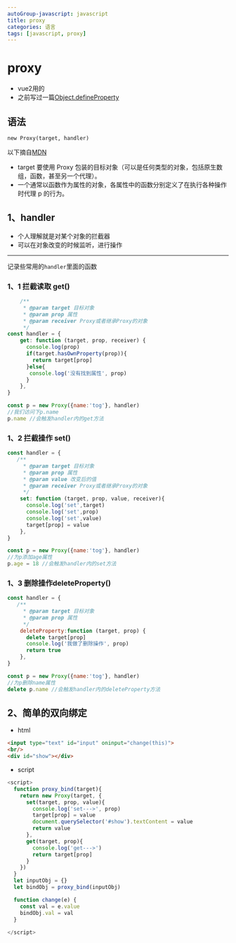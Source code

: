 ```yaml
---
autoGroup-javascript: javascript  
title: proxy
categories: 语言
tags: [javascript, proxy]
--- 
```

 
<Meta/>  
 
# proxy
* vue2用的
* 之前写过一篇[Object.defineProperty](https://juejin.im/post/6844904104649555976)

## 语法
`new Proxy(target, handler)` 

以下摘自[MDN](https://developer.mozilla.org/zh-CN/docs/Web/JavaScript/Reference/Global_Objects/Proxy) 
* target 要使用 Proxy 包装的目标对象（可以是任何类型的对象，包括原生数组，函数，甚至另一个代理）。
* 一个通常以函数作为属性的对象，各属性中的函数分别定义了在执行各种操作时代理 p 的行为。

## 1、handler
* 个人理解就是对某个对象的拦截器
* 可以在对象改变的时候监听，进行操作 
---
记录些常用的`handler`里面的函数
### 1、1 拦截读取 get()
```js
    /**
     * @param target 目标对象
     * @param prop 属性
     * @param receiver Proxy或者继承Proxy的对象
     */
const handler = {
    get: function (target, prop, receiver) {
      console.log(prop)
      if(target.hasOwnProperty(prop)){
        return target[prop]
      }else{
       console.log('没有找到属性', prop)
      }
    },
}

const p = new Proxy({name:'tog'}, handler)
//我们访问下p.name
p.name //会触发handler内的get方法
```

### 1、2 拦截操作 set()
```js
const handler = {
   /**
     * @param target 目标对象
     * @param prop 属性
     * @param value 改变后的值
     * @param receiver Proxy或者继承Proxy的对象
     */
    set: function (target, prop, value, receiver){
      console.log('set',target)
      console.log('set',prop)
      console.log('set',value)
      target[prop] = value
    },
}

const p = new Proxy({name:'tog'}, handler)
//为p添加age属性
p.age = 18 //会触发handler内的set方法
```

### 1、3 删除操作deleteProperty()
```js
const handler = {
   /**
     * @param target 目标对象
     * @param prop 属性
     */
    deleteProperty:function (target, prop) {
      delete target[prop]
      console.log('我做了删除操作', prop)
      return true
    },
}

const p = new Proxy({name:'tog'}, handler)
//为p删除name属性
delete p.name //会触发handler内的deleteProperty方法
```

## 2、简单的双向绑定
* html
```html
<input type="text" id="input" oninput="change(this)">
<br/>
<div id="show"></div>
```

* script
```js
<script>
  function proxy_bind(target){
    return new Proxy(target, {
      set(target, prop, value){
        console.log('set--->', prop)
        target[prop] = value
        document.querySelector('#show').textContent = value
        return value
      },
      get(target, prop){
        console.log('get--->')
        return target[prop]
      }
    })
  }
  let inputObj = {}
  let bindObj = proxy_bind(inputObj)

  function change(e) {
    const val = e.value
    bindObj.val = val
  }
  
</script>
```